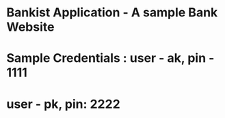 #  Bankist Application - A sample Bank Website
#  Sample Credentials :  user - ak, pin - 1111
#                        user - pk, pin: 2222

